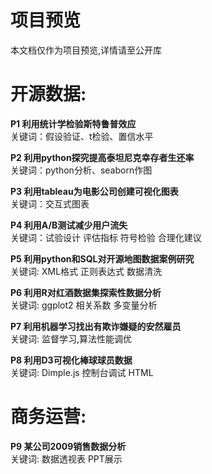 ﻿# 项目预览
本文档仅作为项目预览,详情请至公开库

# 开源数据:

**P1 利用统计学检验斯特鲁普效应**                  
关键词：假设验证、t检验、置信水平                  

**P2 利用python探究提高泰坦尼克幸存者生还率**                 
关键词：python分析、seaborn作图                 

**P3 利用tableau为电影公司创建可视化图表**                   
关键词：交互式图表                  

**P4 利用A/B测试减少用户流失**                   
关键词：试验设计 评估指标 符号检验 合理化建议                    

**P5 利用python和SQL对开源地图数据案例研究**                 
关键词: XML格式 正则表达式 数据清洗                      
   
**P6 利用R对红酒数据集探索性数据分析**               
关键词: ggplot2  相关系数 多变量分析                

**P7 利用机器学习找出有欺诈嫌疑的安然雇员**              
关键词: 监督学习,算法性能调优

**P8 利用D3可视化棒球球员数据**                 
关键词: Dimple.js  控制台调试 HTML

# 商务运营:

**P9 某公司2009销售数据分析**                 
关键词: 数据透视表 PPT展示   

